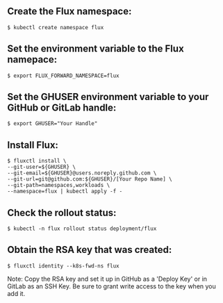 ## Create the Flux namespace:
```
$ kubectl create namespace flux
```
## Set the environment variable to the Flux namepace:
```
$ export FLUX_FORWARD_NAMESPACE=flux
```
## Set the GHUSER environment variable to your GitHub or GitLab handle:
```
$ export GHUSER="Your Handle"
```
## Install Flux:
```
$ fluxctl install \
--git-user=${GHUSER} \
--git-email=${GHUSER}@users.noreply.github.com \
--git-url=git@github.com:${GHUSER}/[Your Repo Name] \
--git-path=namespaces,workloads \
--namespace=flux | kubectl apply -f -
```
## Check the rollout status:
```
$ kubectl -n flux rollout status deployment/flux
```
## Obtain the RSA key that was created:
```
$ fluxctl identity --k8s-fwd-ns flux
```
Note: Copy the RSA key and set it up in GitHub as a 'Deploy Key' or in GitLab as an SSH Key. Be sure to grant write access to the key when you add it.

